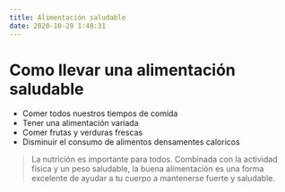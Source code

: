 ```yaml
---
title: Alimentación saludable
date: 2020-10-29 1:48:31
---
```


# Como llevar una alimentación saludable

* Comer todos nuestros tiempos de comida
* Tener una alimentación variada
* Comer frutas y verduras frescas
* Disminuir el consumo de alimentos densamentes caloricos

>La nutrición es importante para todos. Combinada con la actividad física y un peso saludable, la buena alimentación es una forma excelente de ayudar a tu cuerpo a mantenerse fuerte y saludable.
